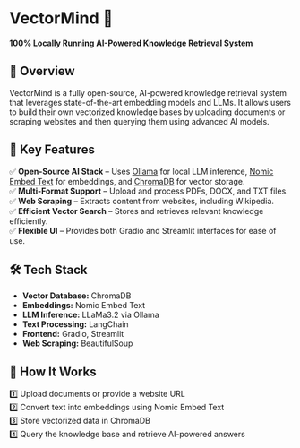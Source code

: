# **VectorMind** 🚀  
**100% Locally Running AI-Powered Knowledge Retrieval System**  

## 🌟 **Overview**  
VectorMind is a fully open-source, AI-powered knowledge retrieval system that leverages state-of-the-art embedding models and LLMs. It allows users to build their own vectorized knowledge bases by uploading documents or scraping websites and then querying them using advanced AI models.  

## 🔧 **Key Features**  
✅ **Open-Source AI Stack** – Uses [Ollama](https://ollama.ai/) for local LLM inference, [Nomic Embed Text](https://nomic.ai/) for embeddings, and [ChromaDB](https://chromadb.com/) for vector storage.  
✅ **Multi-Format Support** – Upload and process PDFs, DOCX, and TXT files.  
✅ **Web Scraping** – Extracts content from websites, including Wikipedia.  
✅ **Efficient Vector Search** – Stores and retrieves relevant knowledge efficiently.  
✅ **Flexible UI** – Provides both Gradio and Streamlit interfaces for ease of use.  

## 🛠 **Tech Stack**  
- **Vector Database:** ChromaDB  
- **Embeddings:** Nomic Embed Text  
- **LLM Inference:** LLaMa3.2 via Ollama  
- **Text Processing:** LangChain  
- **Frontend:** Gradio, Streamlit  
- **Web Scraping:** BeautifulSoup  

## 🚀 **How It Works**  
1️⃣ Upload documents or provide a website URL  
2️⃣ Convert text into embeddings using Nomic Embed Text  
3️⃣ Store vectorized data in ChromaDB  
4️⃣ Query the knowledge base and retrieve AI-powered answers  
